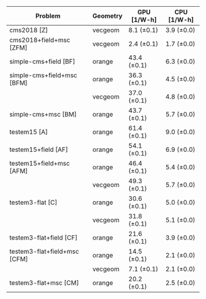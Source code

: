 | Problem                      | Geometry | GPU [1/W-h] | CPU [1/W-h] |
| ---------------------------- | -------- | ----------- | ----------- |
| cms2018 [Z]                  | vecgeom  |  8.1 (±0.1) |  3.9 (±0.0) |
| cms2018+field+msc [ZFM]      | vecgeom  |  2.4 (±0.1) |  1.7 (±0.0) |
| simple-cms+field [BF]        | orange   | 43.4 (±0.1) |  6.3 (±0.0) |
| simple-cms+field+msc [BFM]   | orange   | 36.3 (±0.1) |  4.5 (±0.0) |
|                              | vecgeom  | 37.0 (±0.1) |  4.8 (±0.0) |
| simple-cms+msc [BM]          | orange   | 43.7 (±0.1) |  5.7 (±0.0) |
| testem15 [A]                 | orange   | 61.4 (±0.1) |  9.0 (±0.0) |
| testem15+field [AF]          | orange   | 54.1 (±0.1) |  6.9 (±0.0) |
| testem15+field+msc [AFM]     | orange   | 46.4 (±0.1) |  5.4 (±0.0) |
|                              | vecgeom  | 49.3 (±0.1) |  5.7 (±0.0) |
| testem3-flat [C]             | orange   | 30.6 (±0.1) |  5.0 (±0.0) |
|                              | vecgeom  | 31.8 (±0.1) |  5.1 (±0.0) |
| testem3-flat+field [CF]      | orange   | 21.6 (±0.1) |  3.9 (±0.0) |
| testem3-flat+field+msc [CFM] | orange   | 14.5 (±0.1) |  2.1 (±0.0) |
|                              | vecgeom  |  7.1 (±0.1) |  2.1 (±0.0) |
| testem3-flat+msc [CM]        | orange   | 20.2 (±0.1) |  2.5 (±0.0) |
